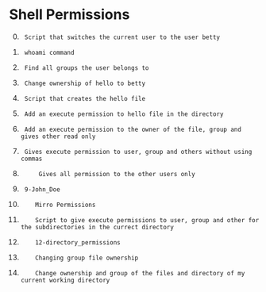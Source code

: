 # Shell Permissions 

0.		Script that switches the current user to the user betty

1.		whoami command

2. 		Find all groups the user belongs to

3. 		Change ownership of hello to betty 

4. 		Script that creates the hello file  

5. 		Add an execute permission to hello file in the directory  

6. 		Add an execute permission to the owner of the file, group and gives other read only

7. 		Gives execute permission to user, group and others without using commas

8.  		Gives all permission to the other users only

9. 		9-John_Doe

10. 		Mirro Permissions 

11. 		Script to give execute permissions to user, group and other for the subdirectories in the currect directory 

12. 		12-directory_permissions

13. 		Changing group file ownership

14. 		Change ownership and group of the files and directory of my current working directory

